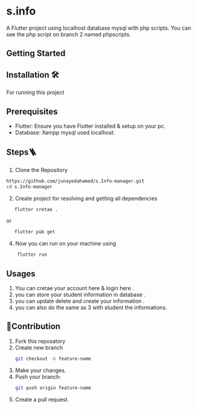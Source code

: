 # s.info

A  Flutter project using localhost database mysql with php scripts. You can see the php script on branch 2 named phpscripts.

## Getting Started
## Installation 🛠️
For running this project
## Prerequisites
- Flutter: Ensure you have Flutter installed & setup on your pc.
- Database: Xampp mysql used localhost.

## Steps🪜
1. Clone the Repository

```bash
https://github.com/junayedahamed/s.Info-manager.git
cd s.Info-manager
```

2. Create project for resolving and getting all dependencies
```bash
   flutter cretae .
```
   or
```bash
   flutter pub get
```
   
4. Now you can run on your machine using
```bash
    flutter run
```

## Usages

1. You can cretae your account here & login here .
2. you can store your student information in database .
3. you can update delete and create your information .
4. you can also do the same as 3 with student the informations.


## 🤝Contribution

1. Fork this reposatory
2. Create new branch
   ```bash
   git checkout -b feature-name
   ```
3. Make your changes.
4. Push your branch:
   ```bash
   git push origin feature-name
   ```
5. Create a pull request.

   
